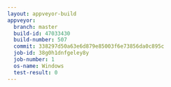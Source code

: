 ```yaml
---
layout: appveyor-build
appveyor:
  branch: master
  build-id: 47033430
  build-number: 507
  commit: 338297d50a63e6d879e85003f6e73856da0c895c
  job-id: 38g0h1dnfgeley8y
  job-number: 1
  os-name: Windows
  test-result: 0
---
```

